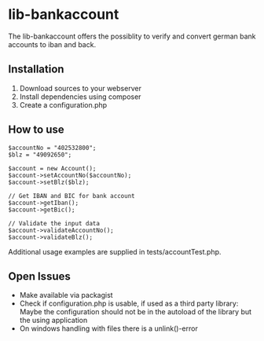 # lib-bankaccount
The lib-bankaccount offers the possiblity to verify and convert german bank accounts to iban and back.

## Installation
1. Download sources to your webserver
2. Install dependencies using composer
3. Create a configuration.php

## How to use

```
$accountNo = "402532800";
$blz = "49092650";

$account = new Account();
$account->setAccountNo($accountNo);
$account->setBlz($blz);

// Get IBAN and BIC for bank account
$account->getIban();
$account->getBic();

// Validate the input data
$account->validateAccountNo();
$account->validateBlz();
```

Additional usage examples are supplied in tests/accountTest.php.

## Open Issues
* Make available via packagist
* Check if configuration.php is usable, if used as a third party library: Maybe the configuration should not be in the autoload of the library but the using application
* On windows handling with files there is a unlink()-error